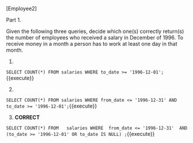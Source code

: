 [Employee2]

Part 1.

Given the following three queries, decide which one(s) correctly return(s) the number of employees who received a salary in December of 1996. 
To receive money in a month a person has to work at least one day in that month.

1. 
``
SELECT COUNT(*)
FROM salaries
WHERE to_date >= '1996-12-01';
``{{execute}}

2. 
``
SELECT COUNT(*)
FROM salaries
WHERE from_date <= '1996-12-31' AND to_date >= '1996-12-01';
``{{execute}}

3. **CORRECT**

``
SELECT COUNT(*)
FROM   salaries
WHERE  from_date <= '1996-12-31' 
  AND (to_date >= '1996-12-01' OR to_date IS NULL) ;
``{{execute}}


